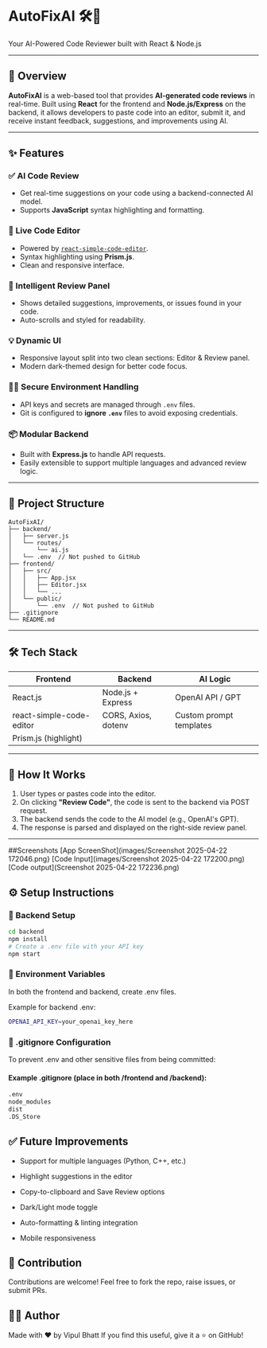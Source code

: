 # AutoFixAI 🛠️🤖  
Your AI-Powered Code Reviewer built with React & Node.js

---

## 🚀 Overview

**AutoFixAI** is a web-based tool that provides **AI-generated code reviews** in real-time. Built using **React** for the frontend and **Node.js/Express** on the backend, it allows developers to paste code into an editor, submit it, and receive instant feedback, suggestions, and improvements using AI.

---

## ✨ Features

### ✅ AI Code Review
- Get real-time suggestions on your code using a backend-connected AI model.
- Supports **JavaScript** syntax highlighting and formatting.

### 📝 Live Code Editor
- Powered by [`react-simple-code-editor`](https://github.com/satya164/react-simple-code-editor).
- Syntax highlighting using **Prism.js**.
- Clean and responsive interface.

### 📃 Intelligent Review Panel
- Shows detailed suggestions, improvements, or issues found in your code.
- Auto-scrolls and styled for readability.

### 💡 Dynamic UI
- Responsive layout split into two clean sections: Editor & Review panel.
- Modern dark-themed design for better code focus.

### 🕵️‍♂️ Secure Environment Handling
- API keys and secrets are managed through `.env` files.
- Git is configured to **ignore `.env`** files to avoid exposing credentials.

### 📦 Modular Backend
- Built with **Express.js** to handle API requests.
- Easily extensible to support multiple languages and advanced review logic.

---

## 📁 Project Structure


```
AutoFixAI/
├── backend/
│   ├── server.js
│   └── routes/
│       └── ai.js
│   └── .env  // Not pushed to GitHub
├── frontend/
│   ├── src/
│   │   ├── App.jsx
│   │   ├── Editor.jsx
│   │   └── ...
│   └── public/
│       └── .env  // Not pushed to GitHub
├── .gitignore
└── README.md
```

---

## 🛠️ Tech Stack

| Frontend            | Backend             | AI Logic        |
|---------------------|---------------------|-----------------|
| React.js            | Node.js + Express   | OpenAI API / GPT |
| react-simple-code-editor | CORS, Axios, dotenv | Custom prompt templates |
| Prism.js (highlight) |                     |                 |

---

## 🧠 How It Works

1. User types or pastes code into the editor.
2. On clicking **"Review Code"**, the code is sent to the backend via POST request.
3. The backend sends the code to the AI model (e.g., OpenAI's GPT).
4. The response is parsed and displayed on the right-side review panel.

---
##Screenshots
[App ScreenShot](images/Screenshot 2025-04-22 172046.png}
[Code Input](images/Screenshot 2025-04-22 172200.png)
[Code output](Screenshot 2025-04-22 172236.png)
## ⚙️ Setup Instructions

### 🔧 Backend Setup

```bash
cd backend
npm install
# Create a .env file with your API key
npm start
```
### 🔐 Environment Variables
In both the frontend and backend, create .env files.

Example for backend .env:

```bash
OPENAI_API_KEY=your_openai_key_here
```
### 🛑 .gitignore Configuration
To prevent .env and other sensitive files from being committed:

#### Example .gitignore (place in both /frontend and /backend):

```bash
.env
node_modules
dist
.DS_Store
```
## ✅ Future Improvements
- Support for multiple languages (Python, C++, etc.)

- Highlight suggestions in the editor

- Copy-to-clipboard and Save Review options

- Dark/Light mode toggle

- Auto-formatting & linting integration

- Mobile responsiveness
## 🙌 Contribution
Contributions are welcome! Feel free to fork the repo, raise issues, or submit PRs.

## 👨‍💻 Author
Made with ❤️ by Vipul Bhatt
If you find this useful, give it a ⭐ on GitHub!


